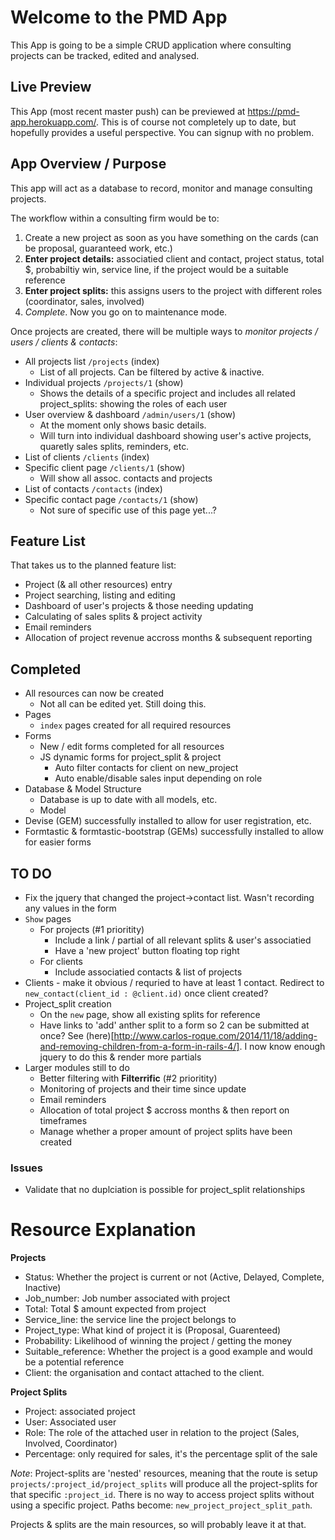 Welcome to the PMD App
==================

This App is going to be a simple CRUD application where consulting projects can be tracked, edited and analysed.

## Live Preview

This App (most recent master push) can be previewed at https://pmd-app.herokuapp.com/. This is of course not completely up to date, but hopefully provides a useful perspective. You can signup with no problem.

## App Overview / Purpose

This app will act as a database to record, monitor and manage consulting projects.

The workflow within a consulting firm would be to:
1. Create a new project as soon as you have something on the cards (can be proposal, guaranteed work, etc.)
2. **Enter project details:** associatied client and contact, project status, total $, probabiltiy win, service line, if the project would be a suitable reference
3. **Enter project splits:** this assigns users to the project with different roles (coordinator, sales, involved)
4. *Complete*. Now you go on to maintenance mode.

Once projects are created, there will be multiple ways to *monitor projects / users / clients & contacts*:
- All projects list `/projects` (index)
  - List of all projects. Can be filtered by active & inactive.
- Individual projects `/projects/1` (show)
  - Shows the details of a specific project and includes all related project_splits: showing the roles of each user
- User overview & dashboard `/admin/users/1` (show)
  - At the moment only shows basic details.
  - Will turn into individual dashboard showing user's active projects, quaretly sales splits, reminders, etc.
- List of clients `/clients` (index)
- Specific client page `/clients/1` (show)
  - Will show all assoc. contacts and projects
- List of contacts `/contacts` (index)
- Specific contact page `/contacts/1` (show)
  - Not sure of specific use of this page yet...?

## Feature List

That takes us to the planned feature list:
- Project (& all other resources) entry
- Project searching, listing and editing
- Dashboard of user's projects & those needing updating
- Calculating of sales splits & project activity
- Email reminders
- Allocation of project revenue accross months & subsequent reporting


## Completed

- All resources can now be created
  - Not all can be edited yet. Still doing this.
- Pages
  - `index` pages created for all required resources
- Forms
  - New / edit forms completed for all resources
  - JS dynamic forms for project_split & project
    - Auto filter contacts for client on new_project
    - Auto enable/disable sales input depending on role
- Database & Model Structure
  - Database is up to date with all models, etc.
  - Model
- Devise (GEM) successfully installed to allow for user registration, etc.
- Formtastic & formtastic-bootstrap (GEMs) successfully installed to allow for easier forms

## TO DO

- Fix the jquery that changed the project->contact list. Wasn't recording any values in the form
- `Show` pages
  - For projects (#1 prioritity)
    - Include a link / partial of all relevant splits & user's associatied
    - Have a 'new project' button floating top right
  - For clients
    - Include associatied contacts & list of projects
- Clients - make it obvious / requried to have at least 1 contact. Redirect to `new_contact(client_id : @client.id)` once client created?
- Project_split creation
  - On the `new` page, show all existing splits for reference
  - Have links to 'add' anther split to a form so 2 can be submitted at once? See (here)[http://www.carlos-roque.com/2014/11/18/adding-and-removing-children-from-a-form-in-rails-4/]. I now know enough jquery to do this & render more partials
- Larger modules still to do
  - Better filtering with **Filterrific** (#2 prioritity)
  - Monitoring of projects and their time since update
  - Email reminders
  - Allocation of total project $ accross months & then report on timeframes
  - Manage whether a proper amount of project splits have been created

### Issues

- Validate that no duplciation is possible for project_split relationships

# Resource Explanation

**Projects**
- Status: Whether the project is current or not (Active, Delayed, Complete, Inactive)
- Job_number: Job number associated with project
- Total: Total $ amount expected from project
- Service_line: the service line the project belongs to
- Project_type: What kind of project it is (Proposal, Guarenteed)
- Probability: Likelihood of winning the project / getting the money
- Suitable_reference: Whether the project is a good example and would be a potential reference
- Client: the organisation and contact attached to the client.

**Project Splits**
- Project: associated project
- User: Associated user
- Role: The role of the attached user in relation to the project (Sales, Involved, Coordinator)
- Percentage: only required for sales, it's the percentage split of the sale

*Note*: Project-splits are 'nested' resources, meaning that the route is setup `projects/:project_id/project_splits` will produce all the project-splits for that specific `:project_id`. There is no way to access project splits without using a specific project. Paths become: `new_project_project_split_path`.

Projects & splits are the main resources, so will probably leave it at that.